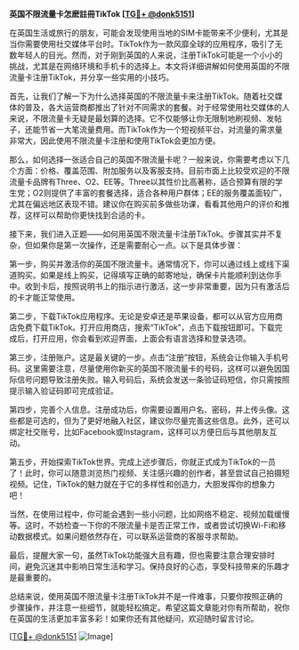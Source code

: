 **英国不限流量卡怎麽註冊TikTok [[TG💪+ @donk5151](https://t.me/s/donk5151)]**

在英国生活或旅行的朋友，可能会发现使用当地的SIM卡能带来不少便利，尤其是当你需要使用社交媒体平台时。TikTok作为一款风靡全球的应用程序，吸引了无数年轻人的目光。然而，对于刚到英国的人来说，注册TikTok可能是一个小小的挑战，尤其是在网络环境和手机卡的选择上。本文将详细讲解如何使用英国的不限流量卡注册TikTok，并分享一些实用的小技巧。

首先，让我们了解一下为什么选择英国的不限流量卡来注册TikTok。随着社交媒体的普及，各大运营商都推出了针对不同需求的套餐。对于经常使用社交媒体的人来说，不限流量卡无疑是最划算的选择。它不仅能够让你无限制地刷视频、发帖子，还能节省一大笔流量费用。而TikTok作为一个短视频平台，对流量的需求量非常大，因此使用不限流量卡注册和使用TikTok会更加方便。

那么，如何选择一张适合自己的英国不限流量卡呢？一般来说，你需要考虑以下几个方面：价格、覆盖范围、附加服务以及客服支持。目前市面上比较受欢迎的不限流量卡品牌有Three、O2、EE等。Three以其性价比高著称，适合预算有限的学生党；O2则提供了丰富的套餐选择，适合各种用户群体；EE的服务覆盖面较广，尤其在偏远地区表现不错。建议你在购买前多做些功课，看看其他用户的评价和推荐，这样可以帮助你更快找到合适的卡。

接下来，我们进入正题——如何用英国不限流量卡注册TikTok。步骤其实并不复杂，但如果你是第一次操作，还是需要耐心一点。以下是具体步骤：

第一步，购买并激活你的英国不限流量卡。通常情况下，你可以通过线上或线下渠道购买。如果是线上购买，记得填写正确的邮寄地址，确保卡片能顺利到达你手中。收到卡后，按照说明书上的指示进行激活，这一步非常重要，因为只有激活后的卡才能正常使用。

第二步，下载TikTok应用程序。无论是安卓还是苹果设备，都可以从官方应用商店免费下载TikTok。打开应用商店，搜索“TikTok”，点击下载按钮即可。下载完成后，打开应用，你会看到欢迎界面，上面会有语言选择和登录选项。

第三步，注册账户。这是最关键的一步。点击“注册”按钮，系统会让你输入手机号码。这里需要注意，尽量使用你新买的英国不限流量卡的号码，这样可以避免因国际信号问题导致注册失败。输入号码后，系统会发送一条验证码短信，你只需按照提示输入验证码即可完成验证。

第四步，完善个人信息。注册成功后，你需要设置用户名、密码，并上传头像。这些都是可选的，但为了更好地融入社区，建议你尽量完善这些信息。此外，还可以绑定社交账号，比如Facebook或Instagram，这样可以方便日后与其他朋友互动。

第五步，开始探索TikTok世界。完成上述步骤后，你就正式成为TikTok的一员了！此时，你可以随意浏览热门视频、关注感兴趣的创作者，甚至尝试自己拍摄短视频。记住，TikTok的魅力就在于它的多样性和创造力，大胆发挥你的想象力吧！

当然，在使用过程中，你可能会遇到一些小问题，比如网络不稳定、视频加载缓慢等。这时，不妨检查一下你的不限流量卡是否正常工作，或者尝试切换Wi-Fi和移动数据模式。如果问题依然存在，可以联系运营商的客服寻求帮助。

最后，提醒大家一句，虽然TikTok功能强大且有趣，但也需要注意合理安排时间，避免沉迷其中影响日常生活和学习。保持良好的心态，享受科技带来的乐趣才是最重要的。

总结来说，使用英国不限流量卡注册TikTok并不是一件难事，只要你按照正确的步骤操作，并注意一些细节，就能轻松搞定。希望这篇文章能对你有所帮助，祝你在英国的生活更加丰富多彩！如果你还有其他疑问，欢迎随时留言讨论。

[[TG💪+ @donk5151](https://t.me/s/donk5151) ![Image](https://i.postimg.cc/rwNCRYN7/Snipaste-2025-04-30-17-27-05.png)]